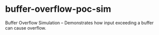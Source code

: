# buffer-overflow-poc-sim
Buffer Overflow Simulation – Demonstrates how input exceeding a buffer can cause overflow.
